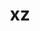 ---
title: "xz"
layout: cache
categories: [package, develop-2024-02-18]
meta: {"versions": ["5.4.6"], "compilers": ["apple-clang@=15.0.0", "cce@=15.0.1", "gcc@=10.3.0", "gcc@=11.1.0", "gcc@=11.4.0", "gcc@=12.3.0", "gcc@=7.3.1", "gcc@=7.5.0", "gcc@=9.4.0", "oneapi@=2024.0.0"], "oss": ["amzn2", "rhel8", "sle_hpc15", "ubuntu18.04", "ubuntu20.04", "ubuntu22.04", "ventura"], "platforms": ["darwin", "linux"], "targets": ["aarch64", "neoverse_n1", "neoverse_v1", "neoverse_v2", "ppc64le", "x86_64_v3", "x86_64_v4", "zen4"], "stacks": ["aws-isc", "aws-isc-aarch64", "build_systems", "data-vis-sdk", "developer-tools", "e4s", "e4s-cray-rhel", "e4s-cray-sles", "e4s-neoverse-v2", "e4s-neoverse_v1", "e4s-oneapi", "e4s-power", "e4s-rocm-external", "ml-darwin-aarch64-mps", "ml-linux-x86_64-cpu", "ml-linux-x86_64-cuda", "ml-linux-x86_64-rocm", "radiuss", "radiuss-aws", "radiuss-aws-aarch64", "root", "tutorial"], "num_specs": 18, "num_specs_by_stack": {"ml-darwin-aarch64-mps": 1, "root": 18, "radiuss-aws-aarch64": 2, "aws-isc-aarch64": 2, "aws-isc": 1, "radiuss-aws": 1, "e4s-cray-rhel": 1, "developer-tools": 1, "build_systems": 1, "radiuss": 1, "e4s-cray-sles": 1, "e4s-neoverse_v1": 1, "e4s-power": 1, "data-vis-sdk": 1, "e4s-rocm-external": 1, "e4s": 1, "e4s-neoverse-v2": 1, "ml-linux-x86_64-cpu": 1, "ml-linux-x86_64-rocm": 1, "tutorial": 2, "ml-linux-x86_64-cuda": 1, "e4s-oneapi": 1}}
spec_details: [{"hash": "nrzvy3emno3sqpjnhppe2xfq7okvzyml", "compiler": "apple-clang@=15.0.0", "versions": ["5.4.6"], "os": "ventura", "platform": "darwin", "target": "aarch64", "variants": ["build_system=autotools", "libs=shared,static", "~pic"], "stacks": ["ml-darwin-aarch64-mps", "root"], "size": "-", "tarball": "https://binaries.spack.io/releases/develop-2024-02-18/build_cache/darwin-ventura-aarch64/apple-clang-15.0.0/xz-5.4.6/darwin-ventura-aarch64-apple-clang-15.0.0-xz-5.4.6-nrzvy3emno3sqpjnhppe2xfq7okvzyml.spack"}, {"hash": "5kv4gwqwct7b2qtojik4tow2xdb6eol2", "compiler": "gcc@=7.3.1", "versions": ["5.4.6"], "os": "amzn2", "platform": "linux", "target": "aarch64", "variants": ["build_system=autotools", "libs=shared,static", "~pic"], "stacks": ["radiuss-aws-aarch64", "root"], "size": "-", "tarball": "https://binaries.spack.io/releases/develop-2024-02-18/build_cache/linux-amzn2-aarch64/gcc-7.3.1/xz-5.4.6/linux-amzn2-aarch64-gcc-7.3.1-xz-5.4.6-5kv4gwqwct7b2qtojik4tow2xdb6eol2.spack"}, {"hash": "66upbxyhrirl3fipolhvhyvsaqfrddlp", "compiler": "gcc@=7.3.1", "versions": ["5.4.6"], "os": "amzn2", "platform": "linux", "target": "aarch64", "variants": ["build_system=autotools", "libs=shared,static", "+pic"], "stacks": ["aws-isc-aarch64", "root"], "size": "-", "tarball": "https://binaries.spack.io/releases/develop-2024-02-18/build_cache/linux-amzn2-aarch64/gcc-7.3.1/xz-5.4.6/linux-amzn2-aarch64-gcc-7.3.1-xz-5.4.6-66upbxyhrirl3fipolhvhyvsaqfrddlp.spack"}, {"hash": "q3dn3jf7b7rhfwfjaqlmz2xxqyslo6rq", "compiler": "gcc@=7.3.1", "versions": ["5.4.6"], "os": "amzn2", "platform": "linux", "target": "x86_64_v3", "variants": ["build_system=autotools", "libs=shared,static", "+pic"], "stacks": ["aws-isc", "root"], "size": "-", "tarball": "https://binaries.spack.io/releases/develop-2024-02-18/build_cache/linux-amzn2-x86_64_v3/gcc-7.3.1/xz-5.4.6/linux-amzn2-x86_64_v3-gcc-7.3.1-xz-5.4.6-q3dn3jf7b7rhfwfjaqlmz2xxqyslo6rq.spack"}, {"hash": "swgmb6ufbw6iqqbbatwwebfeerttgpke", "compiler": "gcc@=7.3.1", "versions": ["5.4.6"], "os": "amzn2", "platform": "linux", "target": "neoverse_n1", "variants": ["build_system=autotools", "libs=shared,static", "+pic"], "stacks": ["aws-isc-aarch64", "root"], "size": "-", "tarball": "https://binaries.spack.io/releases/develop-2024-02-18/build_cache/linux-amzn2-neoverse_n1/gcc-7.3.1/xz-5.4.6/linux-amzn2-neoverse_n1-gcc-7.3.1-xz-5.4.6-swgmb6ufbw6iqqbbatwwebfeerttgpke.spack"}, {"hash": "25hcm74bmyabtjqmt6nvrwdk7bp5srgs", "compiler": "gcc@=7.3.1", "versions": ["5.4.6"], "os": "amzn2", "platform": "linux", "target": "neoverse_n1", "variants": ["build_system=autotools", "libs=shared,static", "~pic"], "stacks": ["radiuss-aws-aarch64", "root"], "size": "-", "tarball": "https://binaries.spack.io/releases/develop-2024-02-18/build_cache/linux-amzn2-neoverse_n1/gcc-7.3.1/xz-5.4.6/linux-amzn2-neoverse_n1-gcc-7.3.1-xz-5.4.6-25hcm74bmyabtjqmt6nvrwdk7bp5srgs.spack"}, {"hash": "cxycuytbrhhnc2h4eq44cckxddnuvcio", "compiler": "gcc@=7.3.1", "versions": ["5.4.6"], "os": "amzn2", "platform": "linux", "target": "x86_64_v3", "variants": ["build_system=autotools", "libs=shared,static", "~pic"], "stacks": ["root", "radiuss-aws"], "size": "-", "tarball": "https://binaries.spack.io/releases/develop-2024-02-18/build_cache/linux-amzn2-x86_64_v3/gcc-7.3.1/xz-5.4.6/linux-amzn2-x86_64_v3-gcc-7.3.1-xz-5.4.6-cxycuytbrhhnc2h4eq44cckxddnuvcio.spack"}, {"hash": "75psz3hsbtj4igeuqb2nkhb6suvnhsvq", "compiler": "cce@=15.0.1", "versions": ["5.4.6"], "os": "rhel8", "platform": "linux", "target": "zen4", "variants": ["build_system=autotools", "libs=shared,static", "+pic"], "stacks": ["root", "e4s-cray-rhel"], "size": "-", "tarball": "https://binaries.spack.io/releases/develop-2024-02-18/build_cache/linux-rhel8-zen4/cce-15.0.1/xz-5.4.6/linux-rhel8-zen4-cce-15.0.1-xz-5.4.6-75psz3hsbtj4igeuqb2nkhb6suvnhsvq.spack"}, {"hash": "a4e5m7wx3wf7lwgdti63dtbdej4kicdp", "compiler": "gcc@=7.5.0", "versions": ["5.4.6"], "os": "ubuntu18.04", "platform": "linux", "target": "x86_64_v3", "variants": ["build_system=autotools", "libs=shared,static", "~pic"], "stacks": ["developer-tools", "build_systems", "root", "radiuss"], "size": "-", "tarball": "https://binaries.spack.io/releases/develop-2024-02-18/build_cache/linux-ubuntu18.04-x86_64_v3/gcc-7.5.0/xz-5.4.6/linux-ubuntu18.04-x86_64_v3-gcc-7.5.0-xz-5.4.6-a4e5m7wx3wf7lwgdti63dtbdej4kicdp.spack"}, {"hash": "772tqz4wqumbpwfjfyolnh7gdtnow23w", "compiler": "gcc@=10.3.0", "versions": ["5.4.6"], "os": "sle_hpc15", "platform": "linux", "target": "x86_64_v4", "variants": ["build_system=autotools", "libs=shared,static", "+pic"], "stacks": ["e4s-cray-sles", "root"], "size": "-", "tarball": "https://binaries.spack.io/releases/develop-2024-02-18/build_cache/linux-sle_hpc15-x86_64_v4/gcc-10.3.0/xz-5.4.6/linux-sle_hpc15-x86_64_v4-gcc-10.3.0-xz-5.4.6-772tqz4wqumbpwfjfyolnh7gdtnow23w.spack"}, {"hash": "xz7sbk4kk3a5w6vgrngeh564ipzutj5p", "compiler": "gcc@=11.4.0", "versions": ["5.4.6"], "os": "ubuntu20.04", "platform": "linux", "target": "neoverse_v1", "variants": ["build_system=autotools", "libs=shared,static", "+pic"], "stacks": ["root", "e4s-neoverse_v1"], "size": "-", "tarball": "https://binaries.spack.io/releases/develop-2024-02-18/build_cache/linux-ubuntu20.04-neoverse_v1/gcc-11.4.0/xz-5.4.6/linux-ubuntu20.04-neoverse_v1-gcc-11.4.0-xz-5.4.6-xz7sbk4kk3a5w6vgrngeh564ipzutj5p.spack"}, {"hash": "eut5ie4djtf5krkh7uyr6lo4txkvdh2b", "compiler": "gcc@=9.4.0", "versions": ["5.4.6"], "os": "ubuntu20.04", "platform": "linux", "target": "ppc64le", "variants": ["build_system=autotools", "libs=shared,static", "+pic"], "stacks": ["root", "e4s-power"], "size": "-", "tarball": "https://binaries.spack.io/releases/develop-2024-02-18/build_cache/linux-ubuntu20.04-ppc64le/gcc-9.4.0/xz-5.4.6/linux-ubuntu20.04-ppc64le-gcc-9.4.0-xz-5.4.6-eut5ie4djtf5krkh7uyr6lo4txkvdh2b.spack"}, {"hash": "eohxbepii5e3b4zxrgwsxv64yyib5njd", "compiler": "gcc@=11.1.0", "versions": ["5.4.6"], "os": "ubuntu20.04", "platform": "linux", "target": "x86_64_v3", "variants": ["build_system=autotools", "libs=shared,static", "~pic"], "stacks": ["root", "data-vis-sdk"], "size": "-", "tarball": "https://binaries.spack.io/releases/develop-2024-02-18/build_cache/linux-ubuntu20.04-x86_64_v3/gcc-11.1.0/xz-5.4.6/linux-ubuntu20.04-x86_64_v3-gcc-11.1.0-xz-5.4.6-eohxbepii5e3b4zxrgwsxv64yyib5njd.spack"}, {"hash": "bkaf2o2w4lx2kxohrvrn5ixulgbodb76", "compiler": "gcc@=11.4.0", "versions": ["5.4.6"], "os": "ubuntu20.04", "platform": "linux", "target": "x86_64_v3", "variants": ["build_system=autotools", "libs=shared,static", "+pic"], "stacks": ["e4s-rocm-external", "root", "e4s"], "size": "-", "tarball": "https://binaries.spack.io/releases/develop-2024-02-18/build_cache/linux-ubuntu20.04-x86_64_v3/gcc-11.4.0/xz-5.4.6/linux-ubuntu20.04-x86_64_v3-gcc-11.4.0-xz-5.4.6-bkaf2o2w4lx2kxohrvrn5ixulgbodb76.spack"}, {"hash": "bnwmiqzblio2pp6vtq5gugq3muqc72ip", "compiler": "gcc@=11.4.0", "versions": ["5.4.6"], "os": "ubuntu22.04", "platform": "linux", "target": "neoverse_v2", "variants": ["build_system=autotools", "libs=shared,static", "+pic"], "stacks": ["e4s-neoverse-v2", "root"], "size": "-", "tarball": "https://binaries.spack.io/releases/develop-2024-02-18/build_cache/linux-ubuntu22.04-neoverse_v2/gcc-11.4.0/xz-5.4.6/linux-ubuntu22.04-neoverse_v2-gcc-11.4.0-xz-5.4.6-bnwmiqzblio2pp6vtq5gugq3muqc72ip.spack"}, {"hash": "xbtzxbwzgeca3a2gliq5kzr3o3pxhebg", "compiler": "gcc@=11.4.0", "versions": ["5.4.6"], "os": "ubuntu22.04", "platform": "linux", "target": "x86_64_v3", "variants": ["build_system=autotools", "libs=shared,static", "~pic"], "stacks": ["root", "ml-linux-x86_64-cpu", "ml-linux-x86_64-rocm", "tutorial", "ml-linux-x86_64-cuda"], "size": "-", "tarball": "https://binaries.spack.io/releases/develop-2024-02-18/build_cache/linux-ubuntu22.04-x86_64_v3/gcc-11.4.0/xz-5.4.6/linux-ubuntu22.04-x86_64_v3-gcc-11.4.0-xz-5.4.6-xbtzxbwzgeca3a2gliq5kzr3o3pxhebg.spack"}, {"hash": "6gjexhlmuwczuv7yk3dtmbxpzqzx54wj", "compiler": "oneapi@=2024.0.0", "versions": ["5.4.6"], "os": "ubuntu22.04", "platform": "linux", "target": "x86_64_v3", "variants": ["build_system=autotools", "libs=shared,static", "+pic"], "stacks": ["root", "e4s-oneapi"], "size": "-", "tarball": "https://binaries.spack.io/releases/develop-2024-02-18/build_cache/linux-ubuntu22.04-x86_64_v3/oneapi-2024.0.0/xz-5.4.6/linux-ubuntu22.04-x86_64_v3-oneapi-2024.0.0-xz-5.4.6-6gjexhlmuwczuv7yk3dtmbxpzqzx54wj.spack"}, {"hash": "ucfdnzdgsq7hfejc7qq773l4vod3kjqj", "compiler": "gcc@=12.3.0", "versions": ["5.4.6"], "os": "ubuntu22.04", "platform": "linux", "target": "x86_64_v3", "variants": ["build_system=autotools", "libs=shared,static", "~pic"], "stacks": ["root", "tutorial"], "size": "-", "tarball": "https://binaries.spack.io/releases/develop-2024-02-18/build_cache/linux-ubuntu22.04-x86_64_v3/gcc-12.3.0/xz-5.4.6/linux-ubuntu22.04-x86_64_v3-gcc-12.3.0-xz-5.4.6-ucfdnzdgsq7hfejc7qq773l4vod3kjqj.spack"}]
---